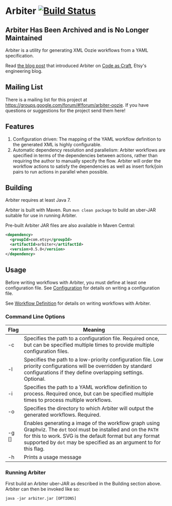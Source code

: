 # Arbiter [![Build Status](https://travis-ci.org/etsy/arbiter.svg)](https://travis-ci.org/etsy/arbiter)

## Arbiter Has Been Archived and is No Longer Maintained

Arbiter is a utility for generating XML Oozie workflows from a YAML specification.

Read [the blog post](https://codeascraft.com/2015/12/16/introducing-arbiter-a-utility-for-generating-oozie-workflows/) that introduced Arbiter on [Code as Craft](https://codeascraft.com/), Etsy's engineering blog.

## Mailing List
There is a mailing list for this project at https://groups.google.com/forum/#!forum/arbiter-oozie.  If you have questions or suggestions for the project send them here!

## Features
1. Configuration driven: The mapping of the YAML workflow definition to the generated XML is highly configurable.
2. Automatic dependency resolution and parallelism: Arbiter workflows are specified in terms of the dependencies between actions, rather than requiring the author to manually specify the flow.  Arbiter will order the workflow actions to satisfy the dependencies as well as insert fork/join pairs to run actions in parallel when possible.

## Building
Arbiter requires at least Java 7.

Arbiter is built with Maven.  Run `mvn clean package` to build an uber-JAR suitable for use in running Arbiter.

Pre-built Arbiter JAR files are also available in Maven Central:
```xml
<dependency>
  <groupId>com.etsy</groupId>
  <artifactId>arbiter</artifactId>
  <version>0.5.0</version>
</dependency>
```

## Usage
Before writing workflows with Arbiter, you must define at least one configuration file.  See [Configuration](https://github.com/etsy/arbiter/wiki/Configuration) for details on writing a configuration file.

See [Workflow Definition](https://github.com/etsy/arbiter/wiki/Workflow-Definition) for details on writing workflows with Arbiter.

### Command Line Options

Flag        | Meaning
----------- | -------
-c <path>   | Specifies the path to a configuration file.  Required once, but can be specified multiple times to provide multiple configuration files.
-l <path>   | Specifies the path to a low-priority configuration file.  Low priority configurations will be overridden by standard configurations if they define overlapping settings.  Optional.
-i <path>   | Specifies the path to a YAML workflow definition to process.  Required once, but can be specified multiple times to process multiple workflows.
-o <path>   | Specifies the directory to which Arbiter will output the generated workflows.  Required.
-g [<format>]| Enables generating a image of the workflow graph using Graphviz.  The `dot` tool must be installed and on the `PATH` for this to work.  SVG is the default format but any format supported by `dot` may be specified as an argument to for this flag.
-h          | Prints a usage message         

### Running Arbiter
First build an Arbiter uber-JAR as described in the Building section above.  Arbiter can then be invoked like so:

```
java -jar arbiter.jar [OPTIONS]
```
